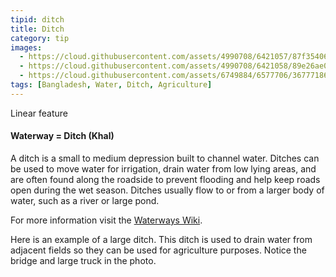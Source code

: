 ```yaml
---
tipid: ditch
title: Ditch
category: tip
images:
  - https://cloud.githubusercontent.com/assets/4990708/6421057/87f35406-be99-11e4-9e9d-d35a60a931ad.PNG
  - https://cloud.githubusercontent.com/assets/4990708/6421058/89e26ae0-be99-11e4-94fb-7cb54a5c28b8.PNG
  - https://cloud.githubusercontent.com/assets/6749884/6577706/36777186-c716-11e4-8450-e90c39ab746c.jpg
tags: [Bangladesh, Water, Ditch, Agriculture]
---
```

Linear feature
#### Waterway = Ditch (Khal)

A ditch is a small to medium depression built to channel water. Ditches can be used to move water for irrigation, drain water from low lying areas, and are often found along the roadside to prevent flooding and help keep roads open during the wet season.  Ditches usually flow to or from a larger body of water, such as a river or large pond.



For more information visit the <a href="http://wiki.openstreetmap.org/wiki/Waterways" target="_blank">Waterways Wiki</a>.

Here is an example of a large ditch.  This ditch is used to drain water from adjacent fields so they can be used for agriculture purposes.  Notice the bridge and large truck in the photo.     
